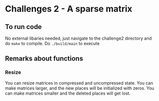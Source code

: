 # Challenges 2 - A sparse matrix #

## To run code 

No external libaries needed, just navigate to the challenge2 directory and do ```make``` to compile. 
Do ```./build/main``` to execute


## Remarks about functions 

### Resize

You can resize matrices in compressed and uncompressed state. You can make matrices larger, and the new places will be initialized with zeros. You can make matrices smaller and the deleted places will get lost.
